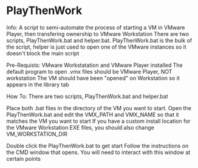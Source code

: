 # PlayThenWork
Info:
A script to semi-automate the process of starting a VM in VMware Player, then transfering ownership to  VMware Workstation
There are two scripts, PlayThenWork.bat and helper.bat. PlayThenWork.bat is the bulk of the script, helper is just used to open one of the VMware instances so it doesn't block the main script

Pre-Requists:
VMware Workstatation and VMware Player installed
The default program to open .vmx files should be VMware Player, NOT workstation
The VM should have been "opened" on Workstation so it appears in the library tab

How To:
There are two scripts, PlayThenWork.bat and helper.bat

Place both .bat files in the directory of the VM you want to start.
Open the PlayThenWork.bat and edit the VMX_PATH and VMX_NAME so that it matches the VM you want to start
If you have a custom install location for the VMware Workstation EXE files, you should also change VM_WORKSTATION_DIR

Double click the PlayThenWork.bat to get start
Follow the instructions on the CMD window that opens. You will need to interact with this window at certain points
